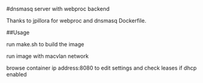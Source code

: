 #dnsmasq server with webproc backend

Thanks to jpillora for webproc and dnsmasq Dockerfile.

##Usage

run make.sh to build the image

run image with macvlan network

browse container ip address:8080 to edit settings and check leases if dhcp enabled
